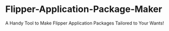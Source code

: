 # Flipper-Application-Package-Maker
A Handy Tool to Make Flipper Application Packages Tailored to Your Wants!
